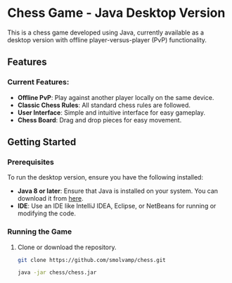 # Chess Game - Java Desktop Version 

This is a chess game developed using Java, currently available as a desktop version with offline player-versus-player (PvP) functionality.

## Features

### Current Features:
- **Offline PvP**: Play against another player locally on the same device.
- **Classic Chess Rules**: All standard chess rules are followed.
- **User Interface**: Simple and intuitive interface for easy gameplay.
- **Chess Board**: Drag and drop pieces for easy movement.

## Getting Started

### Prerequisites
To run the desktop version, ensure you have the following installed:
- **Java 8 or later**: Ensure that Java is installed on your system. You can download it from [here](https://www.oracle.com/java/technologies/javase-jdk11-downloads.html).
- **IDE**: Use an IDE like IntelliJ IDEA, Eclipse, or NetBeans for running or modifying the code.

### Running the Game
1. Clone or download the repository.
   ```bash
   git clone https://github.com/smolvamp/chess.git
   
   java -jar chess/chess.jar
